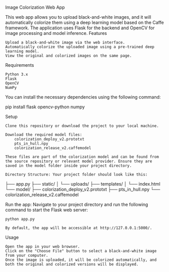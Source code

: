 Image Colorization Web App

This web app allows you to upload black-and-white images, and it will automatically colorize them using a deep learning model based on the Caffe framework. The application uses Flask for the backend and OpenCV for image processing and model inference.
Features

    Upload a black-and-white image via the web interface.
    Automatically colorize the uploaded image using a pre-trained deep learning model.
    View the original and colorized images on the same page.

Requirements

    Python 3.x
    Flask
    OpenCV
    NumPy

You can install the necessary dependencies using the following command:

pip install flask opencv-python numpy

Setup

    Clone this repository or download the project to your local machine.

    Download the required model files:
        colorization_deploy_v2.prototxt
        pts_in_hull.npy
        colorization_release_v2.caffemodel

    These files are part of the colorization model and can be found from the source repository or relevant model provider. Ensure they are saved in the model folder inside your project directory.

    Directory Structure: Your project folder should look like this:

├── app.py
├── static/
│   └── uploads/
├── templates/
│   └── index.html
└── model/
    ├── colorization_deploy_v2.prototxt
    ├── pts_in_hull.npy
    └── colorization_release_v2.caffemodel

Run the app: Navigate to your project directory and run the following command to start the Flask web server:

    python app.py

    By default, the app will be accessible at http://127.0.0.1:5000/.

Usage

    Open the app in your web browser.
    Click on the "Choose File" button to select a black-and-white image from your computer.
    Once the image is uploaded, it will be colorized automatically, and both the original and colorized versions will be displayed.
